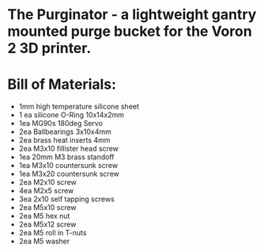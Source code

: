 # The Purginator - a lightweight gantry mounted purge bucket for the Voron 2 3D printer.
# Bill of Materials:

* 1mm high temperature silicone sheet
* 1 ea silicone O-Ring 10x14x2mm
* 1ea MG90s 180deg Servo
* 2ea Ballbearings 3x10x4mm
* 2ea brass heat inserts 4mm
* 2ea M3x10 fillister head screw
* 1ea 20mm M3 brass standoff
* 1ea M3x10 countersunk screw
* 1ea M3x20 countersunk screw
* 2ea M2x10 screw
* 4ea M2x5 screw
* 3ea 2x10 self tapping screws
* 2ea M5x10 screw
* 2ea M5 hex nut
* 2ea M5x12 screw
* 2ea M5 roll in T-nuts
* 2ea M5 washer
